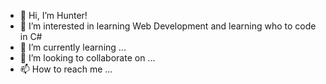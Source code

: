 - 👋 Hi, I’m Hunter! 
- 👀 I’m interested in learning Web Development and learning who to code in C#
- 🌱 I’m currently learning ...
- 💞️ I’m looking to collaborate on ...
- 📫 How to reach me ...

<!---
IG-88A/IG-88A is a ✨ special ✨ repository because its `README.md` (this file) appears on your GitHub profile.
You can click the Preview link to take a look at your changes.
--->
